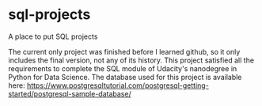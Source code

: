 # sql-projects
A place to put SQL projects


The current only project was finished before I learned github, so it only includes the final version, not any of its history. This project satisfied all the requirements to complete the SQL module of Udacity's nanodegree in Python for Data Science. The database used for this project is available here: https://www.postgresqltutorial.com/postgresql-getting-started/postgresql-sample-database/
